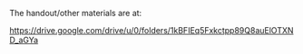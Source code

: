 The handout/other materials are at:

https://drive.google.com/drive/u/0/folders/1kBFIEq5Fxkctpp89Q8auElOTXND_aGYa
